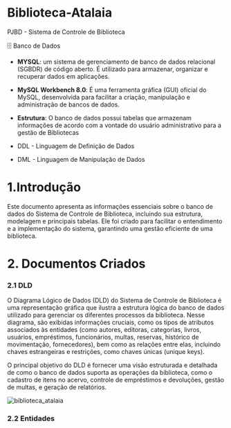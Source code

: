 # Biblioteca-Atalaia
PJBD - Sistema de Controle de Biblioteca

🗄️ Banco de Dados
- **MYSQL**: um sistema de gerenciamento de banco de dados relacional (SGBDR) de código aberto. É utilizado para armazenar, organizar e recuperar dados em aplicações.
- **MySQL Workbench 8.0**: É uma ferramenta gráfica (GUI) oficial do MySQL, desenvolvida para facilitar a criação, manipulação e administração de bancos de dados.
- **Estrutura**: O banco de dados possui tabelas que armazenam informações de acordo com a vontade do usuário administrativo para a gestão de Bibliotecas

- DDL - Linguagem de Definição de Dados
- DML - Linguagem de Manipulação de Dados

# 1.Introdução

Este documento apresenta as informações essenciais sobre o banco de dados do Sistema de Controle de Biblioteca, incluindo sua estrutura, modelagem e principais tabelas. Ele foi criado para facilitar o entendimento e a implementação do sistema, garantindo uma gestão eficiente de uma biblioteca.


# 2. Documentos Criados

<h3>2.1 DLD</h3>

O Diagrama Lógico de Dados (DLD) do Sistema de Controle de Biblioteca é uma representação gráfica que ilustra a estrutura lógica do banco de dados utilizado para gerenciar os diferentes processos da biblioteca. Nesse diagrama, são exibidas informações cruciais, como os tipos de atributos associados às entidades (como autores, editoras, categorias, livros, usuários, empréstimos, funcionários, multas, reservas, histórico de movimentação, fornecedores), bem como as relações entre elas, incluindo chaves estrangeiras e restrições, como chaves únicas (unique keys).

O principal objetivo do DLD é fornecer uma visão estruturada e detalhada de como o banco de dados suporta as operações da biblioteca, como o cadastro de itens no acervo, controle de empréstimos e devoluções, gestão de multas, e geração de relatórios.


![biblioteca_atalaia](https://github.com/user-attachments/assets/ce824463-3193-4e48-a0f6-43ecbd737d16)

<h3>2.2 Entidades</h3>




